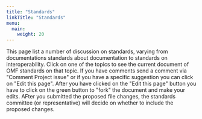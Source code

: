 ```yaml
---
title: "Standards"
linkTitle: "Standards"
menu:
  main:
    weight: 20
---
```


This page list a number of discussion on standards, varying from documentations standards about documentation to standards on interoperability. Click on one of the topics to see the current document of OMF standards on that topic. If you have comments send a comment via "Comment Project issue" or if you have a specific suggestion you can click on "Edit this page". After you have clicked on the "Edit this page" button you have to click on the green button to "fork" the document and make your edits. AFter you submitted the proposed file changes, the standards committee (or representative) will decide on whether to include the proposed changes.
